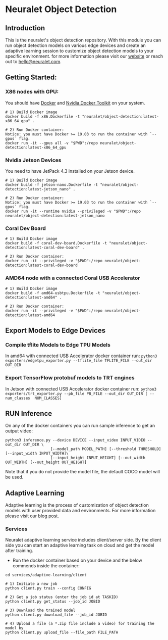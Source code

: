# Neuralet Object Detection
## Introduction
This is the neuralet's object detection repository. With this module you can run object detection models on various edge devices and create an adaptive learning session to customize object detection models to your specific environment.
for more information please visit our [website](https://neuralet.com/) or reach out to hello@neuralet.com.

## Getting Started:
### X86 nodes with GPU:
You should have [Docker](https://docs.docker.com/get-docker/) and [Nvidia Docker Toolkit](https://github.com/NVIDIA/nvidia-docker) on your system.
```
# 1) Build Docker image
docker build -f x86.Dockerfile -t "neuralet/object-detection:latest-x86_64_gpu" .

# 2) Run Docker container:
Notice: you must have Docker >= 19.03 to run the container with `--gpus` flag.
docker run -it --gpus all -v "$PWD":/repo neuralet/object-detection:latest-x86_64_gpu
```


### Nvidia Jetson Devices

You need to have JetPack 4.3 installed on your Jetson device.

```
# 1) Build Docker image
docker build -f jetson-nano.Dockerfile -t "neuralet/object-detection:latest-jetson_nano" .

# 2) Run Docker container:
Notice: you must have Docker >= 19.03 to run the container with `--gpus` flag.
docker run -it --runtime nvidia --privileged -v "$PWD":/repo neuralet/object-detection:latest-jetson_nano
```

### Coral Dev Board

```
# 1) Build Docker image
docker build -f coral-dev-board.Dockerfile -t "neuralet/object-detection:latest-coral-dev-board" .

# 2) Run Docker container:
docker run -it --privileged -v "$PWD":/repo neuralet/object-detection:latest-coral-dev-board
```

### AMD64 node with a connected Coral USB Accelerator

```
# 1) Build Docker image
docker build -f amd64-usbtpu.Dockerfile -t "neuralet/object-detection:latest-amd64" .

# 2) Run Docker container:
docker run -it --privileged -v "$PWD":/repo neuralet/object-detection:latest-amd64
```

## Export Models to Edge Devices
### Compile tflite Models to Edge TPU Models
In amd64 with connected USB Accelerator docker container run:
`python3 exporters/edgetpu_exporter.py --tflite_file TFLITE_FILE --out_dir OUT_DIR`

### Export TensorFlow protobuf models to TRT engines
In Jetson with connected USB Accelerator docker container run:
`python3 exporters/trt_exporter.py --pb_file PB_FILE --out_dir OUT_DIR [ --num_classes  NUM_CLASSES]`

## RUN Inference
On any of the docker containers you can run sample inference to get an output video:
```
python3 inference.py --device DEVICE --input_video INPUT_VIDEO --out_dir OUT_DIR \
                    [--model_path MODEL_PATH] [--threshold THRESHOLD]  [--input_width INPUT_WIDTH]\
                    [--input_height INPUT_HEIGHT] [--out_width OUT_WIDTH] [--out_height OUT_HEIGHT]
```
Note that if you do not provide the model file, the default COCO model will be used.

## Adaptive Learning

Adaptive learning is the process of customization of object detection models with user provided data and environments. For more information please visit our [blog post](https://neuralet.com/article/adaptive-learning/).

### Services
Neuralet adaptive learning service includes client/server side. By the client side you can start an adaptive learning task on cloud and get the model after training.

* Run the docker container based on your device and the below commends inside the container:
```
cd services/adaptive-learning/client

# 1) Initiate a new job
python client.py train --config CONFIG

# 2) Get a job status (enter the job id at TASKID)
python client.py get_status --job_id JOBID

# 3) Download the trained model
python client.py download_file --job_id JOBID

# 4) Upload a file (a *.zip file include a video) for training the model by
python client.py upload_file --file_path FILE_PATH
```
